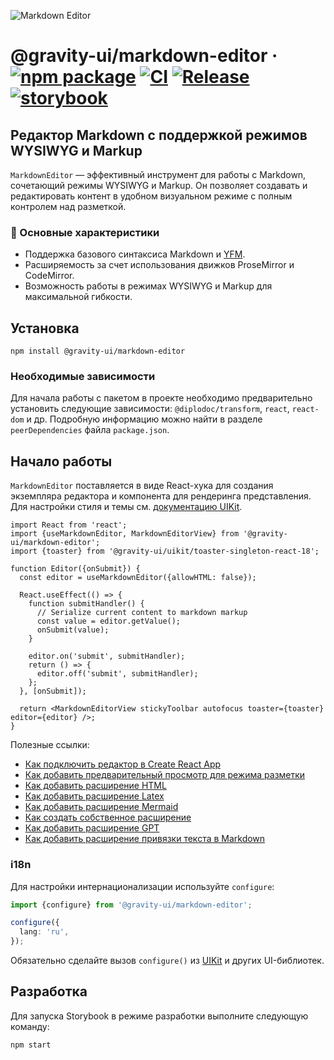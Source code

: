![Markdown Editor](https://github.com/user-attachments/assets/0b4e5f65-54cf-475f-9c68-557a4e9edb46)

# @gravity-ui/markdown-editor &middot; [![npm package](https://img.shields.io/npm/v/@gravity-ui/markdown-editor)](https://www.npmjs.com/package/@gravity-ui/markdown-editor) [![CI](https://img.shields.io/github/actions/workflow/status/gravity-ui/markdown-editor/ci.yml?branch=main&label=CI)](https://github.com/gravity-ui/markdown-editor/actions/workflows/ci.yml?query=branch:main) [![Release](https://img.shields.io/github/actions/workflow/status/gravity-ui/markdown-editor/release.yml?branch=main&label=Release)](https://github.com/gravity-ui/markdown-editor/actions/workflows/release.yml?query=branch:main) [![storybook](https://img.shields.io/badge/Storybook-deployed-ff4685)](https://preview.gravity-ui.com/md-editor/)

## Редактор Markdown с поддержкой режимов WYSIWYG и Markup

`MarkdownEditor` — эффективный инструмент для работы с Markdown, сочетающий режимы WYSIWYG и Markup. Он позволяет создавать и редактировать контент в удобном визуальном режиме с полным контролем над разметкой.

### 🔧 Основные характеристики

- Поддержка базового синтаксиса Markdown и [YFM](https://ydocs.tech).
- Расширяемость за счет использования движков ProseMirror и CodeMirror.
- Возможность работы в режимах WYSIWYG и Markup для максимальной гибкости.

## Установка

```shell
npm install @gravity-ui/markdown-editor
```

### Необходимые зависимости

Для начала работы с пакетом в проекте необходимо предварительно установить следующие зависимости: `@diplodoc/transform`, `react`, `react-dom` и др. Подробную информацию можно найти в разделе `peerDependencies` файла `package.json`.

## Начало работы

`MarkdownEditor` поставляется в виде React-хука для создания экземпляра редактора и компонента для рендеринга представления.
Для настройки стиля и темы см. [документацию UIKit](https://github.com/gravity-ui/uikit?tab=readme-ov-file#styles).

```tsx
import React from 'react';
import {useMarkdownEditor, MarkdownEditorView} from '@gravity-ui/markdown-editor';
import {toaster} from '@gravity-ui/uikit/toaster-singleton-react-18';

function Editor({onSubmit}) {
  const editor = useMarkdownEditor({allowHTML: false});

  React.useEffect(() => {
    function submitHandler() {
      // Serialize current content to markdown markup
      const value = editor.getValue();
      onSubmit(value);
    }

    editor.on('submit', submitHandler);
    return () => {
      editor.off('submit', submitHandler);
    };
  }, [onSubmit]);

  return <MarkdownEditorView stickyToolbar autofocus toaster={toaster} editor={editor} />;
}
```
Полезные ссылки:
- [Как подключить редактор в Create React App](https://github.com/gravity-ui/markdown-editor/blob/main/docs/how-to-add-editor-with-create-react-app.md)
- [Как добавить предварительный просмотр для режима разметки](https://github.com/gravity-ui/markdown-editor/blob/main/docs/how-to-add-preview.md)
- [Как добавить расширение HTML](https://github.com/gravity-ui/markdown-editor/blob/main/docs/how-to-connect-html-extension.md)
- [Как добавить расширение Latex](https://github.com/gravity-ui/markdown-editor/blob/main/docs/how-to-connect-latex-extension.md)
- [Как добавить расширение Mermaid](https://github.com/gravity-ui/markdown-editor/blob/main/docs/how-to-connect-mermaid-extension.md)
- [Как создать собственное расширение](https://github.com/gravity-ui/markdown-editor/blob/main/docs/how-to-create-extension.md)
- [Как добавить расширение GPT](https://github.com/gravity-ui/markdown-editor/blob/main/docs/how-to-connect-gpt-extensions.md)
- [Как добавить расширение привязки текста в Markdown](https://github.com/gravity-ui/markdown-editor/blob/main/docs/how-to-add-text-binding-extension-in-markdown.md)



### i18n

Для настройки интернационализации используйте `configure`:

```typescript
import {configure} from '@gravity-ui/markdown-editor';

configure({
  lang: 'ru',
});
```

Обязательно сделайте вызов `configure()` из [UIKit](https://github.com/gravity-ui/uikit?tab=readme-ov-file#i18n) и других UI-библиотек.

## Разработка

Для запуска Storybook в режиме разработки выполните следующую команду:

```shell
npm start
```
